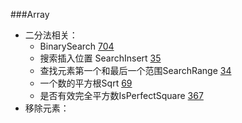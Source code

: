 ###Array
+ 二分法相关：
    - BinarySearch [704](https://leetcode.cn/problems/binary-search/)
    - 搜索插入位置 SearchInsert [35](https://leetcode.cn/problems/search-insert-position/)
    - 查找元素第一个和最后一个范围SearchRange [34](https://leetcode.cn/problems/find-first-and-last-position-of-element-in-sorted-array/)
    - 一个数的平方根Sqrt [69](https://leetcode.cn/problems/sqrtx/)
    - 是否有效完全平方数IsPerfectSquare [367](https://leetcode.cn/problems/valid-perfect-square/)
+ 移除元素：
